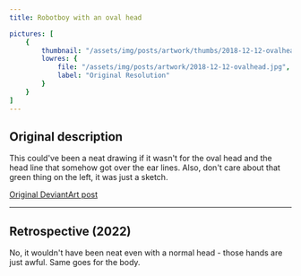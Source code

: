 ```yaml
---
title: Robotboy with an oval head

pictures: [
	{
		thumbnail: "/assets/img/posts/artwork/thumbs/2018-12-12-ovalhead.jpg",
		lowres: {
			file: "/assets/img/posts/artwork/2018-12-12-ovalhead.jpg",
			label: "Original Resolution"
		}
	}
]
---
```

## Original description
This could've been a neat drawing if it wasn't for the oval head and the head line that somehow got over the ear lines. Also, don't care about that green thing on the left, it was just a sketch.

[Original DeviantArt post](https://www.deviantart.com/phantomdoom741/art/A-Robotboy-with-an-oval-head-778429845)

---

## Retrospective (2022)
No, it wouldn't have been neat even with a normal head - those hands are just awful. Same goes for the body.
